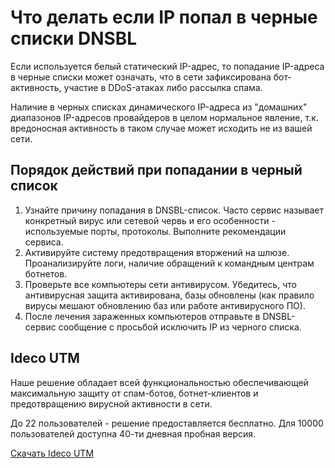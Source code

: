 # Что делать если IP попал в черные списки DNSBL

Если используется белый статический IP-адрес, то попадание IP-адреса в черные списки может означать, что в сети зафиксирована бот-активность, участие в DDoS-атаках либо рассылка спама.

Наличие в черных списках динамического IP-адреса из "домашних" диапазонов IP-адресов провайдеров в целом нормальное явление, т.к. вредоносная активность в таком случае может исходить не из вашей сети.

## Порядок действий при попадании в черный список

1. Узнайте причину попадания в DNSBL-список. Часто сервис называет конкретный вирус или сетевой червь и его особенности - используемые порты, протоколы. Выполните рекомендации сервиса.
2. Активируйте систему предотвращения вторжений на шлюзе. Проанализируйте логи, наличие обращений к командным центрам ботнетов.
3. Проверьте все компьютеры сети антивирусом. Убедитесь, что антивирусная защита активирована, базы обновлены (как правило вирусы мешают обновлению баз или работе антивирусного ПО).
4. После лечения зараженных компьютеров отправьте в DNSBL-сервис сообщение с просьбой исключить IP из черного списка.

## Ideco UTM

Наше решение обладает всей функциональностью обеспечивающей максимальную защиту от спам-ботов, ботнет-клиентов и предотвращению вирусной активности в сети.

До 22 пользователей - решение предоставляется бесплатно. Для 10000 пользователей доступна 40-ти дневная пробная версия.

[Скачать Ideco UTM](https://my.ideco.ru/utm/download/)
